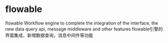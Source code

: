 # flowable
flowable Workflow engine to complete the integration of the interface, the new data query api, message middleware and other features
flowable引擎的界面集成，新增数据查询，消息中间件等功能

